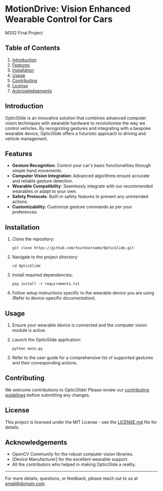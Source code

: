 # MotionDrive: Vision Enhanced Wearable Control for Cars
M202 Final Project

## Table of Contents

1. [Introduction](#introduction)
2. [Features](#features)
3. [Installation](#installation)
4. [Usage](#usage)
5. [Contributing](#contributing)
6. [License](#license)
7. [Acknowledgements](#acknowledgements)


## Introduction

OpticGlide is an innovative solution that combines advanced computer vision techniques with wearable hardware to revolutionize the way we control vehicles. By recognizing gestures and integrating with a bespoke wearable device, OpticGlide offers a futuristic approach to driving and vehicle management.

## Features

- **Gesture Recognition**: Control your car's basic functionalities through simple hand movements.
- **Computer Vision Integration**: Advanced algorithms ensure accurate and reliable gesture detection.
- **Wearable Compatibility**: Seamlessly integrate with our recommended wearables or adapt to your own.
- **Safety Protocols**: Built-in safety features to prevent any unintended actions.
- **Customizability**: Customize gesture commands as per your preferences.

## Installation

1. Clone the repository:
    ```
    git clone https://github.com/YourUsername/OpticGlide.git
    ```

2. Navigate to the project directory:
    ```
    cd OpticGlide
    ```

3. Install required dependencies:
    ```
    pip install -r requirements.txt
    ```

4. Follow setup instructions specific to the wearable device you are using (Refer to device-specific documentation).

## Usage

1. Ensure your wearable device is connected and the computer vision module is active.
2. Launch the OpticGlide application:
    ```
    python main.py
    ```

3. Refer to the user guide for a comprehensive list of supported gestures and their corresponding actions.

## Contributing

We welcome contributions to OpticGlide! Please review our [contributing guidelines](CONTRIBUTING.md) before submitting any changes.

## License

This project is licensed under the MIT License - see the [LICENSE.md](LICENSE.md) file for details.

## Acknowledgements

- OpenCV Community for the robust computer vision libraries.
- [Device Manufacturer] for the excellent wearable support.
- All the contributors who helped in making OpticGlide a reality.

---

For more details, questions, or feedback, please reach out to us at [email@domain.com](mailto:email@domain.com).
